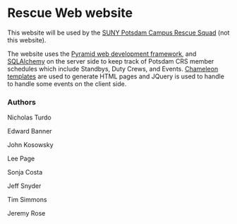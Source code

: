 Rescue Web website
==================

This website will be used by the [SUNY Potsdam Campus Rescue
Squad](http://potsdamcrs.com) (not this website).

The website uses the [Pyramid web development
framework](http://www.pylonsproject.org/), and
[SQLAlchemy](http://www.sqlalchemy.org) on the server side to keep track of
Potsdam CRS member schedules which include Standbys, Duty Crews, and Events.
[Chameleon templates](http://chameleon.readthedocs.org) are used to generate
HTML pages and JQuery is used to handle to handle some events on the client
side.

### Authors

Nicholas Turdo

Edward Banner

John Kosowsky

Lee Page

Sonja Costa

Jeff Snyder

Tim Simmons

Jeremy Rose
